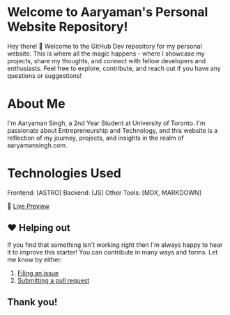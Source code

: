 # Welcome to Aaryaman's Personal Website Repository!

Hey there! 👋 Welcome to the GitHub Dev repository for my personal website. This is where all the magic happens - where I showcase my projects, share my thoughts, and connect with fellow developers and enthusiasts. Feel free to explore, contribute, and reach out if you have any questions or suggestions!

# About Me
I'm Aaryaman Singh, a 2nd Year Student at University of Toronto. I'm passionate about Entrepreneurship and Technology, and this website is a reflection of my journey, projects, and insights in the realm of aaryamansingh.com.

# Technologies Used
Frontend: [ASTRO]
Backend: [JS]
Other Tools: [MDX, MARKDOWN]


🚀 [Live Preview](https://aaryamansingh.com/)

## ❤️ Helping out

If you find that something isn't working right then I'm always happy to hear it to improve this starter! You can contribute in many ways and forms. Let me know by either:

1. [Filing an issue](https://github.com/aaryamanz/Aaryaman-Singh-Website/issues)
2. [Submitting a pull request](https://github.com/aaryamanz/Aaryaman-Singh-Website/pulls)

##  Thank you!

